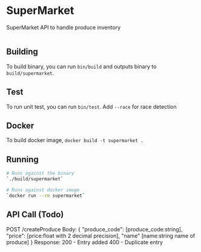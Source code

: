# SuperMarket
SuperMarket API to handle produce inventory
<p><a class="no-attachment-icon" href="" target="_blank"><img src="https://travis-ci.org/littlebrownham/supermarket.svg?branch=master" alt=""></a></p>


## Building
To build binary, you can run `bin/build` and outputs binary to `build/supermarket`.

## Test
To run unit test, you can run `bin/test`. Add `--race` for race detection

## Docker
To build docker image, `docker build -t supermarket .`

## Running
``` bash
# Runs against the binary
`./build/supermarket`

# Runs against docker image
`docker run --rm supermarket`
```

## API Call (Todo)
POST /createProduce
Body:
{
    "produce_code": [produce_code:string],
    "price": [price:float with 2 decimal precision],
    "name" [name:string name of produce]
}
Response:
200 - Entry added
400 - Duplicate entry

